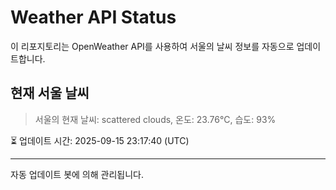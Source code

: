 
# Weather API Status

이 리포지토리는 OpenWeather API를 사용하여 서울의 날씨 정보를 자동으로 업데이트합니다.

## 현재 서울 날씨
> 서울의 현재 날씨: scattered clouds, 온도: 23.76°C, 습도: 93%

⏳ 업데이트 시간: 2025-09-15 23:17:40 (UTC)

---
자동 업데이트 봇에 의해 관리됩니다.
